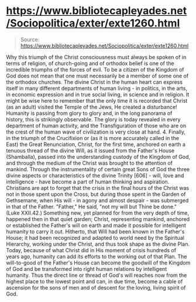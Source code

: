 # https://www.bibliotecapleyades.net/Sociopolitica/exter/exte1260.html

> Source: https://www.bibliotecapleyades.net/Sociopolitica/exter/exte1260.html

Why this triumph of the Christ consciousness must always be spoken of in terms of religion, of church-going and of orthodox belief is one of the incredible triumphs of the forces of evil. To be a citizen of the Kingdom of God does not mean that one must necessarily be a member of some one of the orthodox churches. The divine Christ in the human heart can express itself in many different departments of human living - in politics, in the arts, in economic expression and in true social living, in science and in religion. It might be wise here to remember that the only time it is recorded that Christ (as an adult) visited the Temple of the Jews, He created a disturbance! Humanity is passing from glory to glory and, in the long panorama of history, this is strikingly observable. The glory is today revealed in every department of human activity, and the Transfiguration of those who are on the crest of the human wave of civilization is very close at hand.
4. Finally, in the triumph of the Crucifixion or (as it is more accurately called in the East) the Great Renunciation, Christ, for the first time, anchored on earth a tenuous thread of the divine Will, as it issued from the Father's House (Shamballa), passed into the understanding custody of the Kingdom of God, and through the medium of the Christ was brought to the attention of mankind. Through the instrumentality of certain great Sons of God the three divine aspects or characteristics of the divine Trinity [606] - will, love and intelligence - have become a part of human thinking and aspiration. Christians are apt to forget that the crisis in the final hours of the Christ was not in those spent upon the Cross, but during those spent in the Garden of Gethsemane, when His will - in agony and almost despair - was submerged in that of the Father. "Father," He said, "not my will but Thine be done." (Luke XXII.42.)
Something new, yet planned for from the very depth of time, happened then in that quiet garden; Christ, representing mankind, anchored or established the Father's will on earth and made it possible for intelligent humanity to carry it out. Hitherto, that Will had been known in the Father's House; it had been recognized and adapted to world need by the Spiritual Hierarchy, working under the Christ, and thus took shape as the divine Plan. Today, because of what Christ did in His moment of crisis hundreds of years ago, humanity can add its efforts to the working out of that Plan. The will-to-good of the Father's House can become the goodwill of the Kingdom of God and be transformed into right human relations by intelligent humanity. Thus the direct line or thread of God's will reaches now from the highest place to the lowest point and can, in due time, become a cable of ascension for the sons of men and of descent for the loving, living spirit of God.
